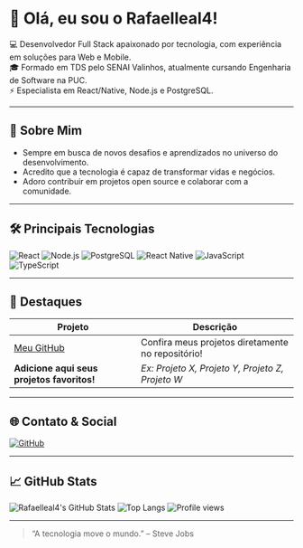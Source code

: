 # 👋 Olá, eu sou o Rafaelleal4!

💻 Desenvolvedor Full Stack apaixonado por tecnologia, com experiência em soluções para Web e Mobile.  
🎓 Formado em TDS pelo SENAI Valinhos, atualmente cursando Engenharia de Software na PUC.  
⚡ Especialista em React/Native, Node.js e PostgreSQL.

---

## 🚀 Sobre Mim
- Sempre em busca de novos desafios e aprendizados no universo do desenvolvimento.
- Acredito que a tecnologia é capaz de transformar vidas e negócios.
- Adoro contribuir em projetos open source e colaborar com a comunidade.

---

## 🛠️ Principais Tecnologias
![React](https://img.shields.io/badge/-React-61DAFB?style=flat&logo=react&logoColor=white)
![Node.js](https://img.shields.io/badge/-Node.js-339933?style=flat&logo=node.js&logoColor=white)
![PostgreSQL](https://img.shields.io/badge/-PostgreSQL-336791?style=flat&logo=postgresql&logoColor=white)
![React Native](https://img.shields.io/badge/-React%20Native-61DAFB?style=flat&logo=react&logoColor=white)
![JavaScript](https://img.shields.io/badge/-JavaScript-F7DF1E?style=flat&logo=javascript&logoColor=black)
![TypeScript](https://img.shields.io/badge/-TypeScript-3178C6?style=flat&logo=typescript&logoColor=white)

---

## 🌟 Destaques

| Projeto | Descrição |
| ------- | --------- |
| [Meu GitHub](https://github.com/Rafaelleal4) | Confira meus projetos diretamente no repositório! |
| **Adicione aqui seus projetos favoritos!** | _Ex: Projeto X, Projeto Y, Projeto Z, Projeto W_ |

---

## 🌐 Contato & Social
[![GitHub](https://img.shields.io/badge/-GitHub-181717?style=flat&logo=github&logoColor=white)](https://github.com/Rafaelleal4)
<!-- Adicione outros links sociais abaixo -->
<!-- [![LinkedIn](https://img.shields.io/badge/-LinkedIn-0077B5?style=flat&logo=linkedin&logoColor=white)](https://linkedin.com/in/seulink) -->

---

## 📈 GitHub Stats

![Rafaelleal4's GitHub Stats](https://github-readme-stats.vercel.app/api?username=Rafaelleal4&show_icons=true&theme=radical)
![Top Langs](https://github-readme-stats.vercel.app/api/top-langs/?username=Rafaelleal4&layout=compact&theme=radical)
![Profile views](https://komarev.com/ghpvc/?username=Rafaelleal4&color=blue)

---

> “A tecnologia move o mundo.” – Steve Jobs
